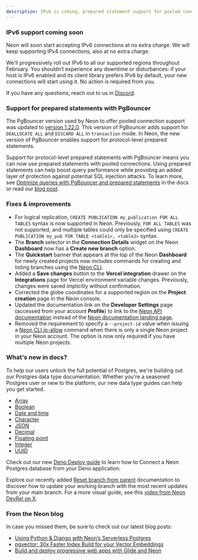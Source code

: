 ```yaml
---
description: IPv6 is coming, prepared statement support for pooled connections, and more
---
```


### IPv6 support coming soon

Neon will soon start accepting IPv6 connections at no extra charge. We will keep supporting IPv4 connections, also at no extra charge.

We'll progressively roll out IPv6 to all our supported regions throughout February. You shouldn’t experience any downtime or disturbances: if your host is IPv6 enabled and its client library prefers IPv6 by default, your new connections will start using it. No action is required from you. 

If you have any questions, reach out to us in [Discord](https://discord.gg/92vNTzKDGp).

### Support for prepared statements with PgBouncer

The PgBouncer version used by Neon to offer pooled connection support was updated to [version 1.22.0](https://www.pgbouncer.org/changelog.html#pgbouncer-122x). This version of PgBouncer adds support for `DEALLOCATE ALL` and `DISCARD ALL` in `transaction` mode. In Neon, the new version of PgBouncer enables support for protocol-level prepared statements.

Support for protocol-level prepared statements with PgBouncer means you can now use prepared statements with pooled connections. Using prepared statements can help boost query performance while providing an added layer of protection against potential SQL injection attacks. To learn more, see [Optimize queries with PgBouncer and prepared statements](/docs/connect/connection-pooling#optimize-queries-with-pgbouncer-and-prepared-statements) in the docs or read our [blog post](tbd).

### Fixes & improvements

- For logical replication, `CREATE PUBLICATION my_publication FOR ALL TABLES` syntax is now supported in Neon. Previously, `FOR ALL TABLES` was not supported, and multiple tables could only be specified using `CREATE PUBLICATION my_pub FOR TABLE <table1>, <table2>` syntax.
- The **Branch** selector in the **Connection Details** widget on the Neon **Dashboard** now has a **Create new branch** option. 
- The **Quickstart** banner that appears at the top of the Neon **Dashboard** for newly created projects now includes commands for creating and listing branches using the [Neon CLI](https://neon.tech/docs/reference/neon-cli).
- Added a **Save changes** button to the **Vercel integration** drawer on the **Integrations** page for Vercel environment variable changes. Previously, changes were saved implicitly without confirmation.
- Corrected the globe coordinates for a supported region on the **Project creation** page in the Neon console.
- Updated the documentation link on the **Developer Settings** page (accessed from your account **Profile**) to link to the [Neon API documentation](https://api-docs.neon.tech/reference/getting-started-with-neon-api) instead of the [Neon documentation landing page](https://neon.tech/docs/introduction).
- Removed the requirement to specify a `--project-id` value when issuing a [Neon CLI ip-allow](https://neon.tech/docs/reference/cli-ip-allow) command when there is only a single Neon project in your Neon account. The option is now only required if you have multiple Neon projects.

### What's new in docs?

To help our users unlock the full potential of Postgres, we're building out our Postgres data type documentation. Whether you're a seasoned Postgres user or new to the platform, our new data type guides can help you get started.

- [Array](/docs/data-types/array)
- [Boolean](/docs/data-types/boolean)
- [Date and time](/docs/data-types/date-and-time)
- [Character](/docs/data-types/character)
- [JSON](/docs/data-types/json)
- [Decimal](/docs/data-types/decimal)
- [Floating point](/docs/data-types/floating-point)
- [Integer](/docs/data-types/integer)
- [UUID](/docs/data-types/uuid)

Check out our new [Deno Deploy guide](/docs/guides/deno) to learn how to Connect a Neon Postgres database from your Deno application.

Explore our recently added [Reset branch from parent](/docs/manage/branches?utm_source=twitter&utm_medium=twitter&utm_campaign=devrel#reset-a-branch-from-parent) documentation to discover how to update your working branch with the most recent updates from your main branch. For a more visual guide, see this [video from Neon DevRel on X](/docs/manage/branches?utm_source=twitter&utm_medium=twitter&utm_campaign=devrel#reset-a-branch-from-parent).

### From the Neon blog

In case you missed them, be sure to check out our latest blog posts:

- [Using Python & Django with Neon’s Serverless Postgres](https://neon.tech/blog/python-django-and-neons-serverless-postgres)
- [pgvector: 30x Faster Index Build for your Vector Embeddings](https://neon.tech/blog/pgvector-30x-faster-index-build-for-your-vector-embeddings)
- [Build and deploy progressive web apps with Glide and Neon](https://neon.tech/blog/build-and-deploy-progressive-web-apps-with-glide-and-neon)

